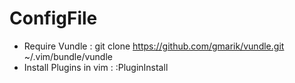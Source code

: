 ConfigFile
==========

- Require Vundle :
  git clone https://github.com/gmarik/vundle.git ~/.vim/bundle/vundle
- Install Plugins in vim :
  :PluginInstall
